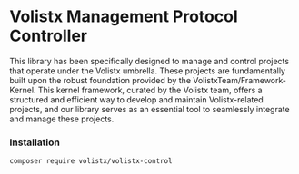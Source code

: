 # Volistx Management Protocol Controller

This library has been specifically designed to manage and control projects that operate under the Volistx umbrella. These projects are fundamentally built upon the robust foundation provided by the VolistxTeam/Framework-Kernel. This kernel framework, curated by the Volistx team, offers a structured and efficient way to develop and maintain Volistx-related projects, and our library serves as an essential tool to seamlessly integrate and manage these projects.

### Installation

```
composer require volistx/volistx-control
```
